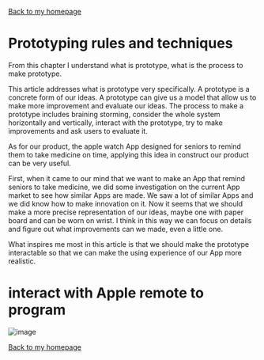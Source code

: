 [Back to my homepage](https://miaomiaosang.github.io/csci5839-YuLi9309/)

# Prototyping rules and techniques

From this chapter I understand what is prototype, what is the process to make prototype.

This article addresses what is prototype very specifically. A prototype is a concrete form of our ideas. A prototype can give us a model that allow us to make more improvement and evaluate our ideas.  The process to make a prototype includes braining storming, consider the whole system horizontally and vertically, interact with the prototype, try to make improvements and ask users to evaluate it.

As for our product, the apple watch App designed for seniors to remind them to take medicine on time, applying this idea in construct our product can be very useful.  

First, when it came to our mind that we want to make an App that remind seniors to take medicine, we did some investigation on the current App market to see how similar Apps are made. We saw a lot of similar Apps and we did know how to make innovation on it. Now it seems that we should make a more precise representation of our ideas, maybe one with paper board and can be worn on wrist. I think in this way we can focus on details and figure out what improvements can we made, even a little one.

What inspires me most in this article is that we should make the prototype interactable so that we can make the using experience of our App more realistic. 

# interact with Apple remote to program

![image](/csci5839-YuLi9309/picture/interactAppRemote.jpg)

[Back to my homepage](https://miaomiaosang.github.io/csci5839-YuLi9309/)
